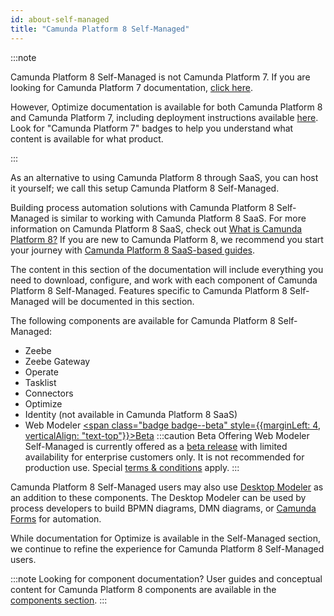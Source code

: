 ```yaml
---
id: about-self-managed
title: "Camunda Platform 8 Self-Managed"
---
```


:::note

Camunda Platform 8 Self-Managed is not Camunda Platform 7. If you are looking for Camunda Platform 7 documentation, [click here](https://docs.camunda.org).

However, Optimize documentation is available for both Camunda Platform 8 and Camunda Platform 7, including deployment instructions available [here]($optimize$/self-managed/optimize-deployment/install-and-start). Look for "Camunda Platform 7" badges to help you understand what content is available for what product.

:::

As an alternative to using Camunda Platform 8 through SaaS, you can host it yourself; we call this setup Camunda Platform 8 Self-Managed.

Building process automation solutions with Camunda Platform 8 Self-Managed is similar to working with Camunda Platform 8 SaaS. For more information on Camunda Platform 8 SaaS, check out [What is Camunda Platform 8?](../components/concepts/what-is-camunda-platform-8.md) If you are new to Camunda Platform 8, we recommend you start your journey with [Camunda Platform 8 SaaS-based guides](../../guides/).

The content in this section of the documentation will include everything you need to download, configure, and work with each component of Camunda Platform 8 Self-Managed. Features specific to Camunda Platform 8 Self-Managed will be documented in this section.

The following components are available for Camunda Platform 8 Self-Managed:

- Zeebe
- Zeebe Gateway
- Operate
- Tasklist
- Connectors
- Optimize
- Identity (not available in Camunda Platform 8 SaaS)
- Web Modeler [<span class="badge badge--beta" style={{marginLeft: 4, verticalAlign: "text-top"}}>Beta</span>](../../reference/early-access#beta)
  :::caution Beta Offering
  Web Modeler Self-Managed is currently offered as a [beta release](../../reference/early-access#beta)
  with limited availability for enterprise customers only. It is not recommended for production use.
  Special [terms & conditions](https://camunda.com/legal/terms/camunda-platform/camunda-platform-8-self-managed/) apply.
  :::

Camunda Platform 8 Self-Managed users may also use [Desktop Modeler](../../components/modeler/desktop-modeler/install-the-modeler) as an addition to these components. The Desktop Modeler can be used by process developers to build BPMN diagrams, DMN diagrams, or [Camunda Forms](../guides/utilizing-forms.md) for automation.

While documentation for Optimize is available in the Self-Managed section, we continue to refine the experience for Camunda Platform 8 Self-Managed users.

:::note Looking for component documentation?
User guides and conceptual content for Camunda Platform 8 components are available in the [components section](./../../components).
:::

